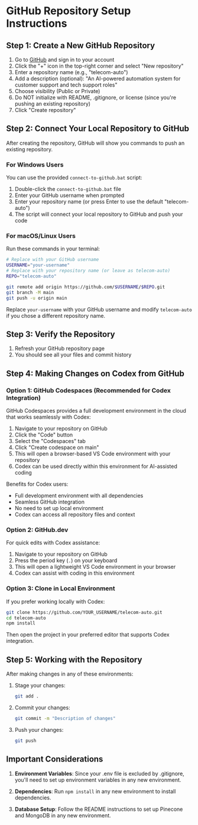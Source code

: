 # GitHub Repository Setup Instructions

## Step 1: Create a New GitHub Repository

1. Go to [GitHub](https://github.com/) and sign in to your account
2. Click the "+" icon in the top-right corner and select "New repository"
3. Enter a repository name (e.g., "telecom-auto")
4. Add a description (optional): "An AI-powered automation system for customer support and tech support roles"
5. Choose visibility (Public or Private)
6. Do NOT initialize with README, .gitignore, or license (since you're pushing an existing repository)
7. Click "Create repository"

## Step 2: Connect Your Local Repository to GitHub

After creating the repository, GitHub will show you commands to push an existing repository.

### For Windows Users

You can use the provided `connect-to-github.bat` script:

1. Double-click the `connect-to-github.bat` file
2. Enter your GitHub username when prompted
3. Enter your repository name (or press Enter to use the default "telecom-auto")
4. The script will connect your local repository to GitHub and push your code

### For macOS/Linux Users

Run these commands in your terminal:

```bash
# Replace with your GitHub username
USERNAME="your-username"
# Replace with your repository name (or leave as telecom-auto)
REPO="telecom-auto"

git remote add origin https://github.com/$USERNAME/$REPO.git
git branch -M main
git push -u origin main
```

Replace `your-username` with your GitHub username and modify `telecom-auto` if you chose a different repository name.

## Step 3: Verify the Repository

1. Refresh your GitHub repository page
2. You should see all your files and commit history

## Step 4: Making Changes on Codex from GitHub

### Option 1: GitHub Codespaces (Recommended for Codex Integration)

GitHub Codespaces provides a full development environment in the cloud that works seamlessly with Codex:

1. Navigate to your repository on GitHub
2. Click the "Code" button
3. Select the "Codespaces" tab
4. Click "Create codespace on main"
5. This will open a browser-based VS Code environment with your repository
6. Codex can be used directly within this environment for AI-assisted coding

Benefits for Codex users:
- Full development environment with all dependencies
- Seamless GitHub integration
- No need to set up local environment
- Codex can access all repository files and context

### Option 2: GitHub.dev

For quick edits with Codex assistance:

1. Navigate to your repository on GitHub
2. Press the period key (`.`) on your keyboard
3. This will open a lightweight VS Code environment in your browser
4. Codex can assist with coding in this environment

### Option 3: Clone in Local Environment

If you prefer working locally with Codex:

```bash
git clone https://github.com/YOUR_USERNAME/telecom-auto.git
cd telecom-auto
npm install
```

Then open the project in your preferred editor that supports Codex integration.

## Step 5: Working with the Repository

After making changes in any of these environments:

1. Stage your changes:
   ```bash
   git add .
   ```

2. Commit your changes:
   ```bash
   git commit -m "Description of changes"
   ```

3. Push your changes:
   ```bash
   git push
   ```

## Important Considerations

1. **Environment Variables**: Since your .env file is excluded by .gitignore, you'll need to set up environment variables in any new environment.

2. **Dependencies**: Run `npm install` in any new environment to install dependencies.

3. **Database Setup**: Follow the README instructions to set up Pinecone and MongoDB in any new environment.
